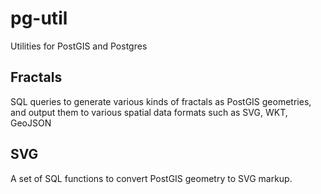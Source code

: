 # pg-util
Utilities for PostGIS and Postgres

## Fractals

SQL queries to generate various kinds of fractals as PostGIS geometries, and output them to various spatial data formats such as SVG, WKT, GeoJSON

## SVG

A set of SQL functions to convert PostGIS geometry to SVG markup.

